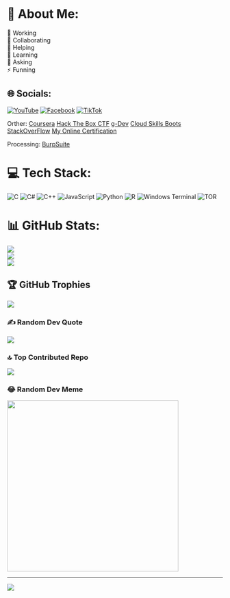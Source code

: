 # 💫 About Me:
🔭 Working<br>👯 Collaborating<br>🤝 Helping<br>🌱 Learning<br>💬 Asking<br>⚡ Funning


## 🌐 Socials:
[![YouTube](https://img.shields.io/badge/YouTube-%23FF0000.svg?logo=YouTube&logoColor=white)](https://youtube.com/@mindsetcoder) [![Facebook](https://img.shields.io/badge/Facebook-%231877F2.svg?logo=Facebook&logoColor=white)](https://www.facebook.com/groups/852807645823305) [![TikTok](https://img.shields.io/badge/TikTok-%23000000.svg?logo=TikTok&logoColor=white)](https://tiktok.com/@mindsetandcoder) 

Orther:
[Coursera](https://www.coursera.org/user/d7a6b81cae5cd18e9291f33148a868aa)
[Hack The Box CTF](https://ctf.hackthebox.com/user/profile/124780)
[g-Dev](https://g.dev/DoNgocChiCong)
[Cloud Skills Boots](https://www.cloudskillsboost.google/public_profiles/92397003-2d7f-445f-97fd-6735089e435e)
[StackOverFlow](https://stackoverflow.com/users/22490985/%c4%90%e1%bb%97-c%c3%b4ng?tab=profile)
[My Online Certification](https://www.youtube.com/watch?v=ZOSzzn-hJNY)

Processing:
[BurpSuite](https://github.com/DoNCCong/BurpSuite)


# 💻 Tech Stack:
![C](https://img.shields.io/badge/c-%2300599C.svg?style=for-the-badge&logo=c&logoColor=white) ![C#](https://img.shields.io/badge/c%23-%23239120.svg?style=for-the-badge&logo=csharp&logoColor=white) ![C++](https://img.shields.io/badge/c++-%2300599C.svg?style=for-the-badge&logo=c%2B%2B&logoColor=white) ![JavaScript](https://img.shields.io/badge/javascript-%23323330.svg?style=for-the-badge&logo=javascript&logoColor=%23F7DF1E) ![Python](https://img.shields.io/badge/python-3670A0?style=for-the-badge&logo=python&logoColor=ffdd54) ![R](https://img.shields.io/badge/r-%23276DC3.svg?style=for-the-badge&logo=r&logoColor=white) ![Windows Terminal](https://img.shields.io/badge/Windows%20Terminal-%234D4D4D.svg?style=for-the-badge&logo=windows-terminal&logoColor=white) ![TOR](https://img.shields.io/badge/tor-%237E4798.svg?style=for-the-badge&logo=tor-project&logoColor=white)
# 📊 GitHub Stats:
![](https://github-readme-stats.vercel.app/api?username=DoNCCong&theme=dark&hide_border=false&include_all_commits=false&count_private=false)<br/>
![](https://github-readme-streak-stats.herokuapp.com/?user=DoNCCong&theme=dark&hide_border=false)<br/>
![](https://github-readme-stats.vercel.app/api/top-langs/?username=DoNCCong&theme=dark&hide_border=false&include_all_commits=false&count_private=false&layout=compact)

## 🏆 GitHub Trophies
![](https://github-profile-trophy.vercel.app/?username=DoNCCong&theme=matrix&no-frame=false&no-bg=true&margin-w=5)

### ✍️ Random Dev Quote
![](https://quotes-github-readme.vercel.app/api?type=horizontal&theme=dark)

### 🔝 Top Contributed Repo
![](https://github-contributor-stats.vercel.app/api?username=DoNCCong&limit=4&theme=dark&combine_all_yearly_contributions=true)

### 😂 Random Dev Meme
<img src='https://randommeme-five.vercel.app/' style="height: 400px;"/>

---
[![](https://visitcount.itsvg.in/api?id=DoNCCong&icon=6&color=0)](https://visitcount.itsvg.in)

<!-- Proudly created with GPRM ( https://gprm.itsvg.in ) -->
